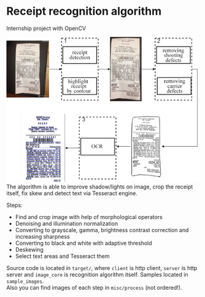 # Receipt recognition algorithm
Internship project with OpenCV
<div align="center">
    <img src="misc/alg.jpg">
</div>
The algorithm is able to improve shadow/lights on image, crop the receipt itself, fix skew and detect text via Tesseract engine.

Steps:
- Find and crop image with help of morphological operators
- Denoising and illumination normalization
- Converting to grayscale, gamma, brightness contrast correction and increasing sharpness
- Converting to black and white with adaptive threshold
- Deskewing
- Select text areas and Tesseract them

Source code is located in `target/`, where `client` is http client, `server` is http server and `image_core` is recognition algorithm itself. Samples located in `sample_images`.  
Also you can find images of each step in `misc/process` (not ordered!).